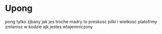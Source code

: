 # Upong
pong tylko zjbany jak jes troche madry to preskosc pilki i wielkosc platofrmy zmienisz w kodzie ajk jestes wtajemniczony
